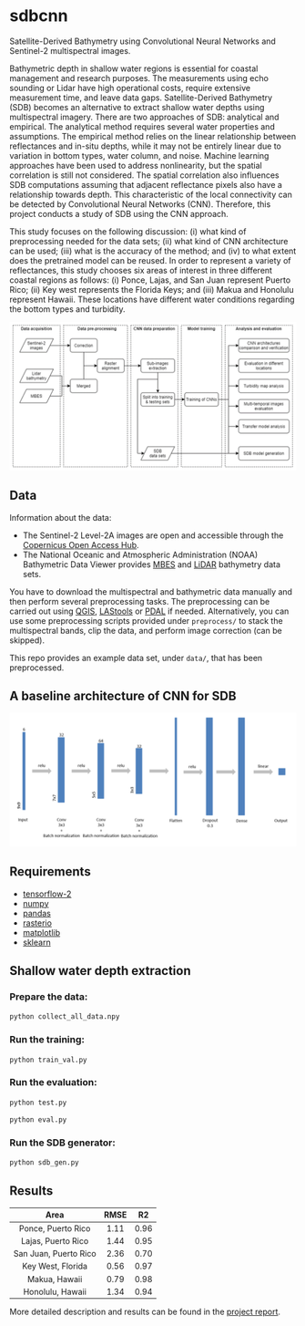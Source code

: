 # sdbcnn
Satellite-Derived Bathymetry using Convolutional Neural Networks and Sentinel-2 multispectral images.

Bathymetric depth in shallow water regions is essential for coastal management and research purposes. The measurements using echo sounding or Lidar have high operational costs, require extensive measurement time, and leave data gaps. Satellite-Derived Bathymetry (SDB) becomes an alternative to extract shallow water depths using multispectral imagery. There are two approaches of SDB: analytical and empirical. The analytical method requires several water properties and assumptions. The empirical method relies on the linear relationship between reflectances and in-situ depths, while it may not be entirely linear due to variation in bottom types, water column, and noise. Machine learning approaches have been used to address nonlinearity, but the spatial correlation is still not considered. The spatial correlation also influences SDB computations assuming that adjacent reflectance pixels also have a relationship towards depth. This characteristic of the local connectivity can be detected by Convolutional Neural Networks (CNN). Therefore, this project conducts a study of SDB using the CNN approach.

This study focuses on the following discussion: (i) what kind of preprocessing needed for the data sets; (ii) what kind of CNN architecture can be used; (iii) what is the accuracy of the method; and (iv) to what extent does the pretrained model can be reused. In order to represent a variety of reflectances, this study chooses six areas of interest in three different coastal regions as follows: (i) Ponce, Lajas, and San Juan represent Puerto Rico; (ii) Key west represents the Florida Keys; and (iii) Makua and Honolulu represent Hawaii. These locations have different water conditions regarding the bottom types and turbidity.

<p float="left">
    <img src="image/methodology.png"/>
</p>

## Data
Information about the data:
- The Sentinel-2 Level-2A images are open and accessible through the [Copernicus Open Access Hub](https://scihub.copernicus.eu/).
- The National Oceanic and Atmospheric Administration (NOAA) Bathymetric Data Viewer provides [MBES](https://maps.ngdc.noaa.gov/viewers/bathymetry/) and [LiDAR](https://coast.noaa.gov/dataviewer/\#/lidar/search/) bathymetry data sets.

You have to download the multispectral and bathymetric data manually and then perform several preprocessing tasks. The preprocessing can be carried out using [QGIS](https://qgis.org/en/site/), [LAStools](https://rapidlasso.com/lastools/) or [PDAL](https://pdal.io/) if needed. Alternatively, you can use some preprocessing scripts provided under `preprocess/` to stack the multispectral bands, clip the data, and perform image correction (can be skipped).

This repo provides an example data set, under `data/`, that has been preprocessed.

## A baseline architecture of CNN for SDB
<p float="left">
    <img src="image/architecture.png"/>
</p>

## Requirements
- [tensorflow-2](https://www.tensorflow.org/)
- [numpy](https://numpy.org/)
- [pandas](https://pandas.pydata.org/)
- [rasterio](https://rasterio.readthedocs.io/en/latest/)
- [matplotlib](https://matplotlib.org/)
- [sklearn](https://scikit-learn.org/stable/)

## Shallow water depth extraction
### Prepare the data:
```
python collect_all_data.npy
```

### Run the training:
```
python train_val.py
```

### Run the evaluation:
```
python test.py
```
```
python eval.py
```

### Run the SDB generator:
```
python sdb_gen.py
```

## Results
| Area                  | RMSE  | R2    | 
| :---:                 | :---: | :---: | 
| Ponce, Puerto Rico    | 1.11  | 0.96  |
| Lajas, Puerto Rico    | 1.44  | 0.95  |
| San Juan, Puerto Rico | 2.36  | 0.70  |
| Key West, Florida     | 0.56  | 0.97  |
| Makua, Hawaii         | 0.79  | 0.98  |
| Honolulu, Hawaii      | 1.34  | 0.94  |

More detailed description and results can be found in the [project report](http://resolver.tudelft.nl/uuid:662ac71f-6373-4128-8eeb-163b8e727b72).
